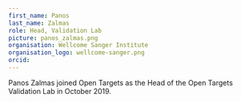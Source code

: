 ```yaml
---
first_name: Panos
last_name: Zalmas
role: Head, Validation Lab
picture: panos_zalmas.png
organisation: Wellcome Sanger Institute
organisation_logo: wellcome-sanger.png
orcid:
---
```


Panos Zalmas joined Open Targets as the Head of the Open Targets Validation Lab in October 2019.